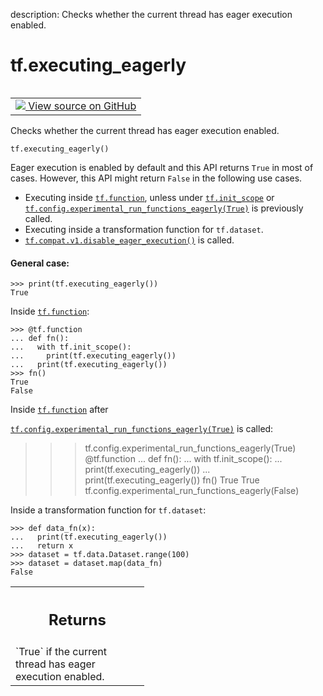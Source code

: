 description: Checks whether the current thread has eager execution enabled.

<div itemscope itemtype="http://developers.google.com/ReferenceObject">
<meta itemprop="name" content="tf.executing_eagerly" />
<meta itemprop="path" content="Stable" />
</div>

# tf.executing_eagerly

<!-- Insert buttons and diff -->

<table class="tfo-notebook-buttons tfo-api nocontent" align="left">
<td>
  <a target="_blank" href="https://github.com/tensorflow/tensorflow/blob/r2.2/tensorflow/python/eager/context.py#L1734-L1793">
    <img src="https://www.tensorflow.org/images/GitHub-Mark-32px.png" />
    View source on GitHub
  </a>
</td>
</table>



Checks whether the current thread has eager execution enabled.

<pre class="devsite-click-to-copy prettyprint lang-py tfo-signature-link">
<code>tf.executing_eagerly()
</code></pre>



<!-- Placeholder for "Used in" -->

Eager execution is enabled by default and this API returns `True`
in most of cases. However, this API might return `False` in the following use
cases.

*  Executing inside <a href="../tf/function.md"><code>tf.function</code></a>, unless under <a href="../tf/init_scope.md"><code>tf.init_scope</code></a> or
   <a href="../tf/config/experimental_run_functions_eagerly.md"><code>tf.config.experimental_run_functions_eagerly(True)</code></a> is previously called.
*  Executing inside a transformation function for `tf.dataset`.
*  <a href="../tf/compat/v1/disable_eager_execution.md"><code>tf.compat.v1.disable_eager_execution()</code></a> is called.

#### General case:



```
>>> print(tf.executing_eagerly())
True
```

Inside <a href="../tf/function.md"><code>tf.function</code></a>:

```
>>> @tf.function
... def fn():
...   with tf.init_scope():
...     print(tf.executing_eagerly())
...   print(tf.executing_eagerly())
>>> fn()
True
False
```

Inside <a href="../tf/function.md"><code>tf.function</code></a> after

<a href="../tf/config/experimental_run_functions_eagerly.md"><code>tf.config.experimental_run_functions_eagerly(True)</code></a> is called:
>>> tf.config.experimental_run_functions_eagerly(True)
>>> @tf.function
... def fn():
...   with tf.init_scope():
...     print(tf.executing_eagerly())
...   print(tf.executing_eagerly())
>>> fn()
True
True
>>> tf.config.experimental_run_functions_eagerly(False)

Inside a transformation function for `tf.dataset`:

```
>>> def data_fn(x):
...   print(tf.executing_eagerly())
...   return x
>>> dataset = tf.data.Dataset.range(100)
>>> dataset = dataset.map(data_fn)
False
```

<!-- Tabular view -->
 <table class="responsive fixed orange">
<colgroup><col width="214px"><col></colgroup>
<tr><th colspan="2"><h2 class="add-link">Returns</h2></th></tr>
<tr class="alt">
<td colspan="2">
`True` if the current thread has eager execution enabled.
</td>
</tr>

</table>


